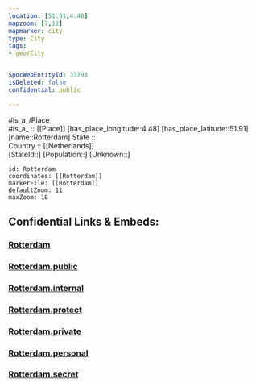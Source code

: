 ```yaml
---
location: [51.91,4.48] 
mapzoom: [7,12] 
mapmarker: city 
type: City
tags:
- geo/City


SpocWebEntityId: 33798
isDeleted: false
confidential: public

---
```

#is_a_/Place  
#is_a_ :: [[Place]] 
[has_place_longitude::4.48] 
[has_place_latitude::51.91] 
[name::Rotterdam] 
State ::  
Country :: [[Netherlands]]  
[StateId::] 
[Population::] 
[Unknown::] 


```leaflet
id: Rotterdam
coordinates: [[Rotterdam]] 
markerFile: [[Rotterdam]] 
defaultZoom: 11 
maxZoom: 18
```


## Confidential Links & Embeds: 

### [Rotterdam](/_Standards/Earth/Continent/Europe/Europe~West/Netherlands/Provinces~Netherlands/Zuid-Holland/City/Rotterdam.md) 

### [Rotterdam.public](/_public/Earth/Continent/Europe/Europe~West/Netherlands/Provinces~Netherlands/Zuid-Holland/City/Rotterdam.public.md) 

### [Rotterdam.internal](/_internal/Earth/Continent/Europe/Europe~West/Netherlands/Provinces~Netherlands/Zuid-Holland/City/Rotterdam.internal.md) 

### [Rotterdam.protect](/_protect/Earth/Continent/Europe/Europe~West/Netherlands/Provinces~Netherlands/Zuid-Holland/City/Rotterdam.protect.md) 

### [Rotterdam.private](/_private/Earth/Continent/Europe/Europe~West/Netherlands/Provinces~Netherlands/Zuid-Holland/City/Rotterdam.private.md) 

### [Rotterdam.personal](/_personal/Earth/Continent/Europe/Europe~West/Netherlands/Provinces~Netherlands/Zuid-Holland/City/Rotterdam.personal.md) 

### [Rotterdam.secret](/_secret/Earth/Continent/Europe/Europe~West/Netherlands/Provinces~Netherlands/Zuid-Holland/City/Rotterdam.secret.md)


